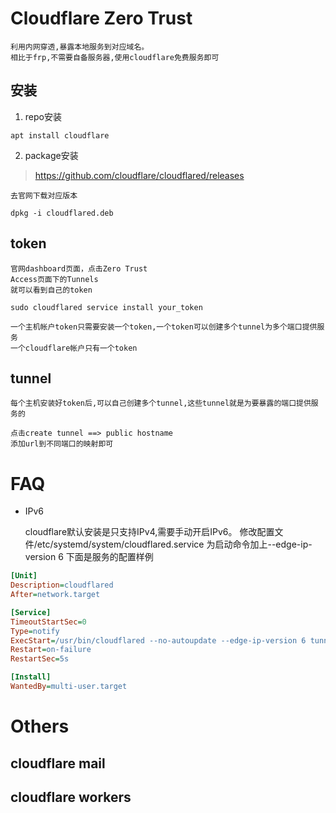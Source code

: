 # Cloudflare Zero Trust

	利用内网穿透,暴露本地服务到对应域名。
	相比于frp,不需要自备服务器,使用cloudflare免费服务即可

## 安装
1. repo安装
```shell
apt install cloudflare
```

2. package安装

> https://github.com/cloudflare/cloudflared/releases

	去官网下载对应版本
```shell
dpkg -i cloudflared.deb
```

## token

	官网dashboard页面，点击Zero Trust
	Access页面下的Tunnels
	就可以看到自己的token
```shell
sudo cloudflared service install your_token
```
	一个主机帐户token只需要安装一个token,一个token可以创建多个tunnel为多个端口提供服务
	一个cloudflare帐户只有一个token

## tunnel

	每个主机安装好token后,可以自己创建多个tunnel,这些tunnel就是为要暴露的端口提供服务的

	点击create tunnel ==> public hostname
	添加url到不同端口的映射即可

# FAQ

* IPv6

	cloudflare默认安装是只支持IPv4,需要手动开启IPv6。
	修改配置文件/etc/systemd/system/cloudflared.service
	为启动命令加上--edge-ip-version 6
	下面是服务的配置样例
```ini
[Unit]
Description=cloudflared
After=network.target

[Service]
TimeoutStartSec=0
Type=notify
ExecStart=/usr/bin/cloudflared --no-autoupdate --edge-ip-version 6 tunnel run --token your_token
Restart=on-failure
RestartSec=5s

[Install]
WantedBy=multi-user.target
```

# Others

## cloudflare mail
## cloudflare workers